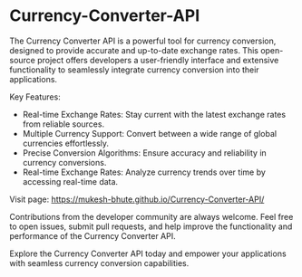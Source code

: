 # Currency-Converter-API

The Currency Converter API is a powerful tool for currency conversion, designed to provide accurate and up-to-date exchange rates. This open-source project offers developers a user-friendly interface and extensive functionality to seamlessly integrate currency conversion into their applications.

Key Features:

* Real-time Exchange Rates: Stay current with the latest exchange rates from reliable sources.
* Multiple Currency Support: Convert between a wide range of global currencies effortlessly.
* Precise Conversion Algorithms: Ensure accuracy and reliability in currency conversions.
* Real-time Exchange Rates: Analyze currency trends over time by accessing real-time data.

Visit page: https://mukesh-bhute.github.io/Currency-Converter-API/

Contributions from the developer community are always welcome. Feel free to open issues, submit pull requests, and help improve the functionality and performance of the Currency Converter API.

Explore the Currency Converter API today and empower your applications with seamless currency conversion capabilities.
